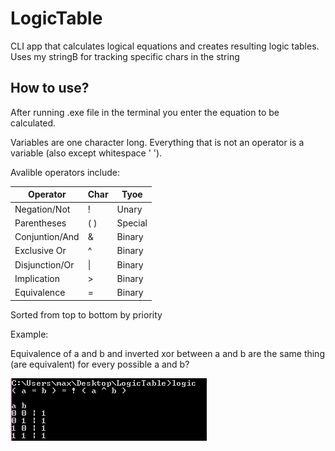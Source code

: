 # LogicTable
CLI app that calculates logical equations and creates resulting logic tables. Uses my stringB for tracking specific chars in the string

## How to use?

After running .exe file in the terminal you enter the equation to be calculated.

Variables are one character long. Everything that is not an operator is a variable (also except whitespace ' '). 

Avalible operators include:

| Operator       | Char  | Tyoe    |
|----------------|-------|---------|
| Negation/Not   | !     | Unary   |
| Parentheses    | ( )   | Special |
| Conjuntion/And | &     | Binary  |
| Exclusive Or   | ^     | Binary  |
| Disjunction/Or | \|    | Binary  |
| Implication    | >     | Binary  |
| Equivalence    | =     | Binary  |

Sorted from top to bottom by priority

Example: 

Equivalence of a and b and inverted xor between a and b are the same thing (are equivalent) for every possible a and b?

<img src="readMe\1.png"></img>


